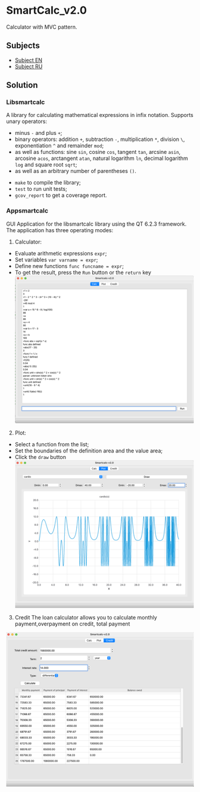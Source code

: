 # SmartCalc_v2.0
Calculator with MVC pattern.

## Subjects

- [Subject EN](./docs/subject_en.md)
- [Subject RU](./docs/subject_ru.md)

## Solution

### Libsmartcalc

A library for calculating mathematical expressions in infix notation.
Supports unary operators:
- minus `-` and plus `+`;
- binary operators: addition `+`, subtraction `-`, multiplication `*`,
  division `\`, exponentiation `^` and remainder `mod`;
- as well as functions: sine `sin`, cosine `cos`, tangent `tan`,
  arcsine `asin`, arcosine `acos`, arctangent `atan`, natural logarithm `ln`,
  decimal logarithm `log` and square root `sqrt`;
- as well as an arbitrary number of parentheses `()`.

* `make` to compile the library;
* `test` to run unit tests;
* `gcov_report` to get a coverage report.

### Appsmartcalc

GUI Application for the libsmartcalc library using the QT 6.2.3 framework.
The application has three operating modes:
1. Calculator:
  - Evaluate arithmetic expressions `expr`;
  - Set variables `var varname = expr`;
  - Define new functions `func funcname = expr`;
  - To get the result, press the `Run` button or the `return` key \
    <img src="./docs/misc/sc_1.png" alt="sc_1" width="700"/>

2. Plot:
  - Select a function from the list;
  - Set the boundaries of the definition area and the value area;
  - Сlick the `draw` button \
    <img src="./docs/misc/sc_2.png" alt="sc_2" width="700"/>

3. Credit
The loan calculator allows you to calculate monthly payment,overpayment on credit, total payment 
<img src="./docs/misc/sc_3.png" alt="sc_3" width="700"/>
